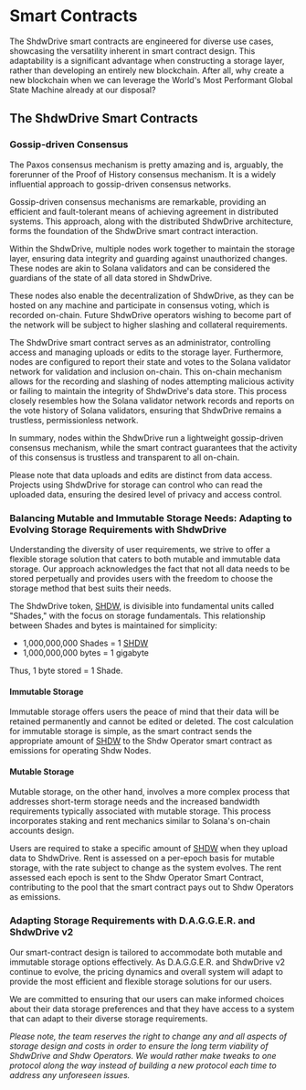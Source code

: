 # Smart Contracts

The ShdwDrive smart contracts are engineered for diverse use cases, showcasing the versatility inherent in smart contract design. This adaptability is a significant advantage when constructing a storage layer, rather than developing an entirely new blockchain. After all, why create a new blockchain when we can leverage the World's Most Performant Global State Machine already at our disposal?

## The ShdwDrive Smart Contracts

### Gossip-driven Consensus

The Paxos consensus mechanism is pretty amazing and is, arguably, the forerunner of the Proof of History consensus mechanism. It is a widely influential approach to gossip-driven consensus networks.

Gossip-driven consensus mechanisms are remarkable, providing an efficient and fault-tolerant means of achieving agreement in distributed systems. This approach, along with the distributed ShdwDrive architecture, forms the foundation of the ShdwDrive smart contract interaction.

Within the ShdwDrive, multiple nodes work together to maintain the storage layer, ensuring data integrity and guarding against unauthorized changes. These nodes are akin to Solana validators and can be considered the guardians of the state of all data stored in ShdwDrive.

These nodes also enable the decentralization of ShdwDrive, as they can be hosted on any machine and participate in consensus voting, which is recorded on-chain. Future ShdwDrive operators wishing to become part of the network will be subject to higher slashing and collateral requirements.

The ShdwDrive smart contract serves as an administrator, controlling access and managing uploads or edits to the storage layer. Furthermore, nodes are configured to report their state and votes to the Solana validator network for validation and inclusion on-chain. This on-chain mechanism allows for the recording and slashing of nodes attempting malicious activity or failing to maintain the integrity of ShdwDrive's data store. This process closely resembles how the Solana validator network records and reports on the vote history of Solana validators, ensuring that ShdwDrive remains a trustless, permissionless network.

In summary, nodes within the ShdwDrive run a lightweight gossip-driven consensus mechanism, while the smart contract guarantees that the activity of this consensus is trustless and transparent to all on-chain.

Please note that data uploads and edits are distinct from data access. Projects using ShdwDrive for storage can control who can read the uploaded data, ensuring the desired level of privacy and access control.

### Balancing Mutable and Immutable Storage Needs: Adapting to Evolving Storage Requirements with ShdwDrive

Understanding the diversity of user requirements, we strive to offer a flexible storage solution that caters to both mutable and immutable data storage. Our approach acknowledges the fact that not all data needs to be stored perpetually and provides users with the freedom to choose the storage method that best suits their needs.

The ShdwDrive token, [SHDW](https://docs.shadow.cloud/reference/shdw-token), is divisible into fundamental units called "Shades," with the focus on storage fundamentals. This relationship between Shades and bytes is maintained for simplicity:

* 1,000,000,000 Shades = 1 [SHDW](https://docs.shadow.cloud/reference/shdw-token)
* 1,000,000,000 bytes = 1 gigabyte

Thus, 1 byte stored = 1 Shade.

#### **Immutable Storage**

Immutable storage offers users the peace of mind that their data will be retained permanently and cannot be edited or deleted. The cost calculation for immutable storage is simple, as the smart contract sends the appropriate amount of [SHDW](https://docs.shadow.cloud/reference/shdw-token) to the Shdw Operator smart contract as emissions for operating Shdw Nodes.

#### **Mutable Storage**

Mutable storage, on the other hand, involves a more complex process that addresses short-term storage needs and the increased bandwidth requirements typically associated with mutable storage. This process incorporates staking and rent mechanics similar to Solana's on-chain accounts design.

Users are required to stake a specific amount of [SHDW](https://docs.shadow.cloud/reference/shdw-token) when they upload data to ShdwDrive. Rent is assessed on a per-epoch basis for mutable storage, with the rate subject to change as the system evolves. The rent assessed each epoch is sent to the Shdw Operator Smart Contract, contributing to the pool that the smart contract pays out to Shdw Operators as emissions.

### **Adapting Storage Requirements with D.A.G.G.E.R. and ShdwDrive v2**

Our smart-contract design is tailored to accommodate both mutable and immutable storage options effectively. As D.A.G.G.E.R. and ShdwDrive v2 continue to evolve, the pricing dynamics and overall system will adapt to provide the most efficient and flexible storage solutions for our users.

We are committed to ensuring that our users can make informed choices about their data storage preferences and that they have access to a system that can adapt to their diverse storage requirements.

_Please note, the team reserves the right to change any and all aspects of storage design and costs in order to ensure the long term viability of ShdwDrive and Shdw Operators. We would rather make tweaks to one protocol along the way instead of building a new protocol each time to address any unforeseen issues._
